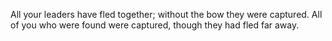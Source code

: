 All your leaders have fled together; without the bow they were captured. All of you who were found were captured, though they had fled far away.
